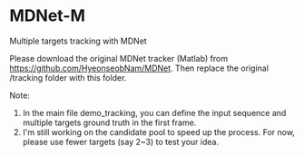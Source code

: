 # MDNet-M
Multiple targets tracking with MDNet

Please download the original MDNet tracker (Matlab) from https://github.com/HyeonseobNam/MDNet. Then replace the original /tracking folder with this folder. 

Note:
1. In the main file demo_tracking, you can define the input sequence and multiple targets ground truth in the first frame.
2. I'm still working on the candidate pool to speed up the process. For now, please use fewer targets (say 2~3) to test your idea.
